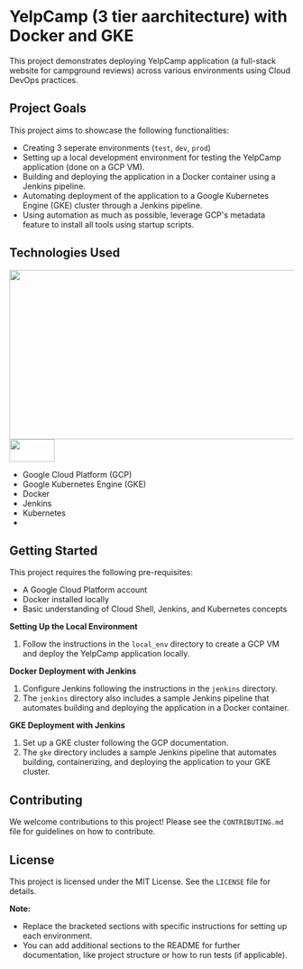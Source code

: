 # YelpCamp (3 tier aarchitecture) with Docker and GKE

This project demonstrates deploying YelpCamp application (a full-stack website for campground reviews) across various environments using Cloud DevOps practices.

## Project Goals

This project aims to showcase the following functionalities:

* Creating 3 seperate environments (`test`, `dev`, `prod`)
* Setting up a local development environment for testing the YelpCamp application (done on a GCP VM).
* Building and deploying the application in a Docker container using a Jenkins pipeline.
* Automating deployment of the application to a Google Kubernetes Engine (GKE) cluster through a Jenkins pipeline.
* Using automation as much as possible, leverage GCP's metadata feature to install all tools using startup scripts.

## Technologies Used

<p align="left">
  <a>
    <img src="https://skillicons.dev/icons?i=gcp,kubernetes,docker,jenkins,git,github,bash&theme=dark" width="600" height="300"/>
    <img src="./argocd-original.svg" width="80" height="40">
  </a>
</p>

* Google Cloud Platform (GCP)
* Google Kubernetes Engine (GKE)
* Docker
* Jenkins
* Kubernetes
* 

## Getting Started

This project requires the following pre-requisites:

* A Google Cloud Platform account
* Docker installed locally
* Basic understanding of Cloud Shell, Jenkins, and Kubernetes concepts

**Setting Up the Local Environment**

1. Follow the instructions in the `local_env` directory to create a GCP VM and deploy the YelpCamp application locally.

**Docker Deployment with Jenkins**

1. Configure Jenkins following the instructions in the `jenkins` directory.
2. The `jenkins` directory also includes a sample Jenkins pipeline that automates building and deploying the application in a Docker container.

**GKE Deployment with Jenkins**

1. Set up a GKE cluster following the GCP documentation.
2. The `gke` directory includes a sample Jenkins pipeline that automates building, containerizing, and deploying the application to your GKE cluster.

## Contributing

We welcome contributions to this project! Please see the `CONTRIBUTING.md` file for guidelines on how to contribute.

## License

This project is licensed under the MIT License. See the `LICENSE` file for details.

**Note:**

* Replace the bracketed sections with specific instructions for setting up each environment. 
* You can add additional sections to the README for further documentation,  like project structure or how to run tests (if applicable). 